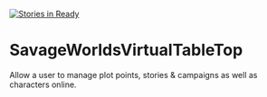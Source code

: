 [![Stories in Ready](https://badge.waffle.io/JimBarrows/SavageWorldsVirtualTableTop.png?label=ready&title=Ready)](https://waffle.io/JimBarrows/SavageWorldsVirtualTableTop)
# SavageWorldsVirtualTableTop
Allow a user to manage plot points, stories & campaigns as well  as characters online.
